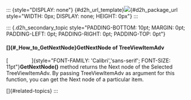 ::: {style="DISPLAY: none"}
[](ms-xhelp:///?Id=d2h_url_template){#d2h_url_template}![](!package_url!){#d2h_package_url style="WIDTH: 0px; DISPLAY: none; HEIGHT: 0px"}
:::

::: {.d2h_secondary_topic style="PADDING-BOTTOM: 10pt; MARGIN: 0pt; PADDING-LEFT: 0pt; PADDING-RIGHT: 0pt; PADDING-TOP: 0pt"}
#### []{#_How_to_GetNextNode}GetNextNode of TreeViewItemAdv

[                ]{style="FONT-FAMILY: 'Calibri','sans-serif'; FONT-SIZE: 11pt"}**GetNextNode()** method returns the Next node of the Selected TreeViewItemAdv. By passing TreeViewItemAdv as argument for this function, you can get the Next node of a particular item.

[]{#related-topics}
:::
